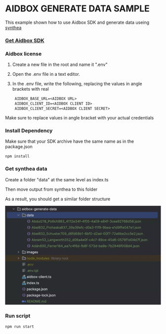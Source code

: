 # AIDBOX GENERATE DATA SAMPLE

This example shown how to use Aidbox SDK and generate data useing [synthea](https://synthea.mitre.org/)



### [Get Aidbox SDK](../README.md)

### Aidbox license
1. Create a new file in the root and name it ".env"
2. Open the .env file in a text editor.
3. In the .env file, write the following, replacing the values in angle brackets with real 

        AIDBOX_BASE_URL=<AIDBOX URL>
        AIDBOX_CLIENT_ID=<AIDBOX CLIENT ID>
        AIDBOX_CLIENT_SECRET=<AIDBOX CLIENT SECRET>

Make sure to replace values in angle bracket with your actual credentials

### Install Dependency

Make sure that your SDK archive have the same name as in the package.json

    npm install


### Get synthea data

Create a folder "data" at the same level as index.ts

Then move output from synthea to this folder

As a result, you should get a similar folder structure

![result](../assets/result.webp)


### Run script
    
    npm run start




